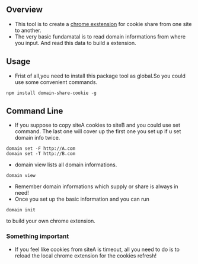 ## Overview
- This tool is to create a <a href="https://developer.chrome.com/docs/extensions/mv3/getstarted/">chrome exstension</a> for cookie share from one site to another.
- The very basic fundamatal is to read domain informations from where you input. And read this data to build a extension.

## Usage
- Frist of all,you need to install this package tool as global.So you could use some convenient commands.
```
npm install domain-share-cookie -g
```

## Command Line 
- If you suppose to copy siteA cookies to siteB and you could use set command. The last one will cover up the first one you set up if u set domain info twice.
```
domain set -F http://A.com
domain set -T http://B.com
```
- domain view lists all domain informations.
```
domain view
```
- Remember domain informations which supply or share is always in need!
- Once you set up the basic information and you can run
```
domain init
```
to build your own chrome extension.

### Something important
- If you feel like cookies from siteA is timeout, all you need to do is to reload the local chrome extension for the cookies refresh!